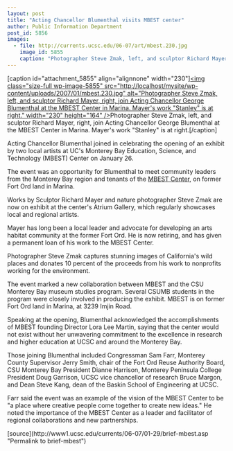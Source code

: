 ```yaml
---
layout: post
title: "Acting Chancellor Blumenthal visits MBEST center"
author: Public Information Department
post_id: 5856
images:
  - file: http://currents.ucsc.edu/06-07/art/mbest.230.jpg
    image_id: 5855
    caption: "Photographer Steve Zmak, left, and sculptor Richard Mayer, right, join Acting Chancellor George Blumenthal at the MBEST Center in Marina. Mayer's work 'Stanley' is at right."
---
```


[caption id="attachment_5855" align="alignnone" width="230"]<a href="http://localhost/mysite/wp-content/uploads/2007/01/mbest.230.jpg"><img class="size-full wp-image-5855" src="http://localhost/mysite/wp-content/uploads/2007/01/mbest.230.jpg" alt="Photographer Steve Zmak, left, and sculptor Richard Mayer, right, join Acting Chancellor George Blumenthal at the MBEST Center in Marina. Mayer's work "Stanley" is at right." width="230" height="164" /></a>Photographer Steve Zmak, left, and sculptor Richard Mayer, right, join Acting Chancellor George Blumenthal at the MBEST Center in Marina. Mayer's work "Stanley" is at right.[/caption]
<a name="content" id="content"></a>
<p>
  Acting Chancellor Blumenthal joined in celebrating the opening of an exhibit by two local artists at UC's Monterey Bay Education, Science, and Technology (MBEST) Center on January 26.
</p>
<p>
  The event was an opportunity for Blumenthal to meet community leaders from the Monterey Bay region and tenants of the <a href="http://www.ucmbest.org/">MBEST Center</a>, on former Fort Ord land in Marina.
</p>
<p>
  Works by Sculptor Richard Mayer and nature photographer Steve Zmak are now on exhibit at the center's Atrium Gallery, which regularly showcases local and regional artists.
</p>
<p>
  Mayer has long been a local leader and advocate for developing an arts habitat community at the former Fort Ord. He is now retiring, and has given a permanent loan of his work to the MBEST Center.
</p>
<p>
  Photographer Steve Zmak captures stunning images of California's wild places and donates 10 percent of the proceeds from his work to nonprofits working for the environment.
</p>
<p>
  The event marked a new collaboration between MBEST and the CSU Monterey Bay museum studies program. Several CSUMB students in the program were closely involved in producing the exhibit. MBEST is on former Fort Ord land in Marina, at 3239 Imjin Road.
</p>
<p>
  Speaking at the opening, Blumenthal acknowledged the accomplishments of MBEST founding Director Lora Lee Martin, saying that the center would not exist without her unwavering commitment to the excellence in research and higher education at UCSC and around the Monterey Bay.
</p>
<p>
  Those joining Blumenthal included Congressman Sam Farr, Monterey County Supervisor Jerry Smith, chair of the Fort Ord Reuse Authority Board, CSU Monterey Bay President Dianne Harrison, Monterey Peninsula College President Doug Garrison, UCSC vice chancellor of research Bruce Margon, and Dean Steve Kang, dean of the Baskin School of Engineering at UCSC.
</p>
<p>
  Farr said the event was an example of the vision of the MBEST Center to be "a place where creative people come together to create new ideas." He noted the importance of the MBEST Center as a leader and facilitator of regional collaborations and new partnerships.
</p>
[source](http://www1.ucsc.edu/currents/06-07/01-29/brief-mbest.asp "Permalink to brief-mbest")
